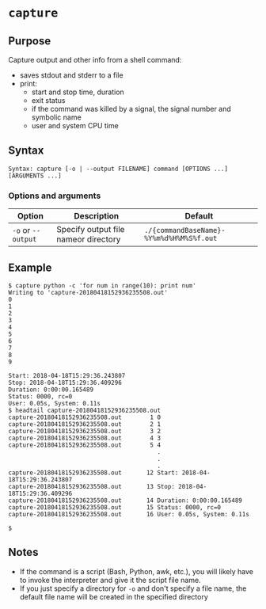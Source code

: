 # `capture`

## Purpose
Capture output and other info from a shell command:

  - saves stdout and stderr to a file
  - print:
    - start and stop time, duration
    - exit status
    - if the command was killed by a signal, the signal number and symbolic name
    - user and system CPU time

## Syntax
```
Syntax: capture [-o | --output FILENAME] command [OPTIONS ...] [ARGUMENTS ...]
```

### Options and arguments
| Option | Description | Default |
| ------ | ----------- | ------- |
|  `-o` or `--output`  | Specify output file nameor directory | `./{commandBaseName}-%Y%m%d%H%M%S%f.out` |

## Example

```
$ capture python -c 'for num in range(10): print num'
Writing to 'capture-20180418152936235508.out'
0
1
2
3
4
5
6
7
8
9

Start: 2018-04-18T15:29:36.243807
Stop: 2018-04-18T15:29:36.409296
Duration: 0:00:00.165489
Status: 0000, rc=0
User: 0.05s, System: 0.11s
$ headtail capture-20180418152936235508.out
capture-20180418152936235508.out        1 0
capture-20180418152936235508.out        2 1
capture-20180418152936235508.out        3 2
capture-20180418152936235508.out        4 3
capture-20180418152936235508.out        5 4
                                          .
                                          .
                                          .
capture-20180418152936235508.out       12 Start: 2018-04-18T15:29:36.243807
capture-20180418152936235508.out       13 Stop: 2018-04-18T15:29:36.409296
capture-20180418152936235508.out       14 Duration: 0:00:00.165489
capture-20180418152936235508.out       15 Status: 0000, rc=0
capture-20180418152936235508.out       16 User: 0.05s, System: 0.11s

$
```

## Notes

- If the command is a script (Bash, Python, awk, etc.), you will likely have to invoke the interpreter and give it the script file name.
- If you just specify a directory for `-o` and don't specify a file name, the default file name will be created in the specified directory
